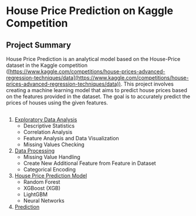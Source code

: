 # House Price Prediction on Kaggle Competition

## Project Summary
House Price Prediction is an analytical model based on the House-Price dataset in the Kaggle competition ([https://www.kaggle.com/competitions/house-prices-advanced-regression-techniques/data](https://www.kaggle.com/competitions/house-prices-advanced-regression-techniques/data)). This project involves creating a machine learning model that aims to predict house prices based on the features provided in the dataset. The goal is to accurately predict the prices of houses using the given features.

## 
1. [Exploratory Data Analysis](https://github.com/SShreyagaur/HousePricePrediction/blob/master/Exploratory%20Data%20Analysis%20in%20House%20Prices.ipynb)
   - Descriptive Statistics
   - Correlation Analysis
   - Feature Analysis and Data Visualization
   - Missing Values Checking
2. [Data Processing](https://github.com/SShreyagaur/HousePricePrediction/blob/master/Data%20Processing%20in%20House%20Price.ipynb)
   - Missing Value Handling
   - Create New Additional Feature from Feature in Dataset
   - Categorical Encoding 
3. [House Price Prediction Model](https://github.com/SShreyagaur/HousePricePrediction/blob/master/Modeling%20in%20House%20Price.ipynb)
   - Random Forest
   - XGBoost (XGB)
   - LightGBM
   - Neural Networks
4. [Prediction](submission_csv)
